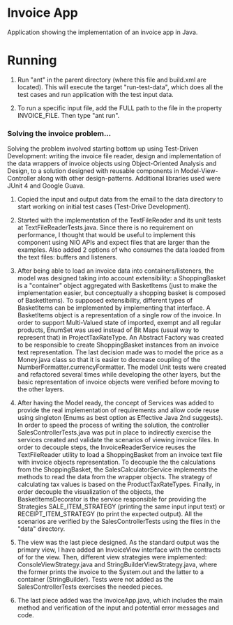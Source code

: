 # Invoice App

Application showing the implementation of an invoice app in Java.

# Running

1. Run "ant" in the parent directory (where this file and build.xml are located).
This will execute the target "run-test-data", which does all the test cases and run 
application with the test input data.

2. To run a specific input file, add the FULL path to the file in the property
INVOICE_FILE. Then type "ant run".

### Solving the invoice problem...

Solving the problem involved starting bottom up using Test-Driven Development:
writing the invoice file reader, design and implementation of the data wrappers
of invoice objects using Object-Oriented Analysis and Design, to a solution 
designed with reusable components in Model-View-Controller along with other
design-patterns. Additional libraries used were JUnit 4 and Google Guava.

1. Copied the input and output data from the email to the data directory to
start working on initial test cases (Test-Drive Development).

2. Started with the implementation of the TextFileReader and its unit tests
at TextFileReaderTests.java. Since there is no requirement on performance, I
thought that would be useful to implement this component using NIO APIs and
expect files that are larger than the examples. Also added 2 options of who
consumes the data loaded from the text files: buffers and listeners.

3. After being able to load an invoice data into containers/listeners, the
model was designed taking into account extensibility: a ShoppingBasket is
a "container" object aggregated with BasketItems (just to make the implementation
easier, but conceptually a shopping basket is composed of BasketItems). To
supposed extensibility, different types of BasketItems can be implemented by
implementing that interface. A BasketItems object is a representation of a
single row of the invoice. In order to support Multi-Valued state of imported,
exempt and all regular products, EnumSet was used instead of Bit Maps (usual
way to represent that) in ProjectTaxRateType. An Abstract Factory was created
to be responsible to create ShoppingBasket<BasketIntems> instances from an
invoice text representation. The last decision made was to model the price as
a Money.java class so that it is easier to decrease coupling of the 
NumberFormatter.currencyFormatter. The model Unit tests were created and
refactored several times while developing the other layers, but the basic
representation of invoice objects were verified before moving to the other
layers.

4. After having the Model ready, the concept of Services was added to provide
the real implementation of requirements and allow code reuse using singleton
(Enums as best option as Effective Java 2nd suggests). In order to speed the
process of writing the solution, the controller SalesControllerTests.java was
put in place to indirectly exercise the services created and validate the 
scenarios of viewing invoice files. In order to decouple steps, the 
InvoiceReaderService reuses the TextFileReader utility to load a 
ShoppingBasket from an invoice text file with invoice objects representation. 
To decouple the the calculations from the ShoppingBasket, the SalesCalculatorService
implements the methods to read the data from the wrapper objects. The strategy
of calculating tax values is based on the ProductTaxRateTypes. Finally, in order
decouple the visualization of the objects, the BasketItemsDecorator is the service
responsible for providing the Strategies SALE_ITEM_STRATEGY (printing the same
input input text) or RECEIPT_ITEM_STRATEGY (to print the expected output). All
the scenarios are verified by the SalesControllerTests using the files in the
"data" directory.

5. The view was the last piece designed. As the standard output was the primary
view, I have added an InvoiceView interface with the contracts of for the view.
Then, different view strategies were implemented: ConsoleViewStrategy.java and
StringBuilderViewStrategy.java, where the former prints the invoice to the
System.out and the latter to a container (StringBuilder). Tests were not added
as the SalesControllerTests exercises the needed pieces.

6. The last piece added was the InvoiceApp.java, which includes the main method
and verification of the input and potential error messages and code.
